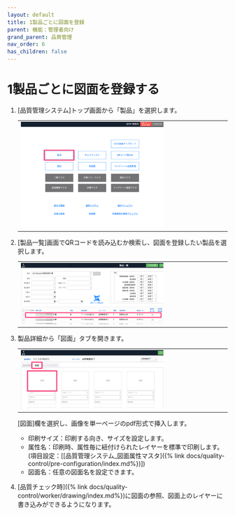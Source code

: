 ```yaml
---
layout: default
title: 1製品ごとに図面を登録
parent: 機能：管理者向け
grand_parent: 品質管理
nav_order: 6
has_children: false
---
```


# 1製品ごとに図面を登録する

1. [品質管理システム]トップ画面から「製品」を選択します。
    
    <table><tr><td>
    <img src="../../../../assets/images/quality-control/administrator/registration-draw/1.png" width="70%">
    </td></tr></table>

1. [製品一覧]画面でQRコードを読み込むか検索し、図面を登録したい製品を選択します。

    <table><tr><td>
    <img src="../../../../assets/images/quality-control/administrator/registration-draw/2.png" width="70%">
    </td></tr></table>

1. 製品詳細から「図面」タブを開きます。

    <table><tr><td>
    <img src="../../../../assets/images/quality-control/administrator/registration-draw/3.png" width="70%">
    </td></tr></table>

    [図面]欄を選択し、画像を単一ページのpdf形式で挿入します。

    - 印刷サイズ：印刷する向き、サイズを設定します。
    - 属性名：印刷時、属性毎に紐付けられたレイヤーを標準で印刷します。  
    (項目設定：[[品質管理システム_図面属性マスタ]({% link docs/quality-control/pre-configuration/index.md%})])
    - 図面名：任意の図面名を設定できます。

1. [品質チェック時]({% link docs/quality-control/worker/drawing/index.md%})に図面の参照、図面上のレイヤーに書き込みができるようになります。